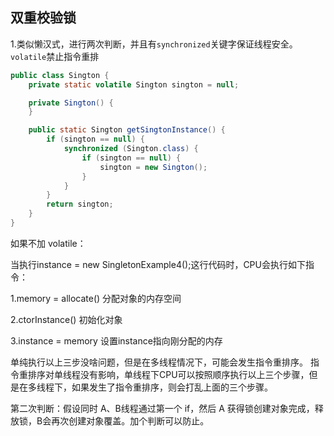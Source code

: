 ## 双重校验锁

1.类似懒汉式，进行两次判断，并且有`synchronized`关键字保证线程安全。`volatile`禁止指令重排

```java
public class Sington {
	private static volatile Sington sington = null;

	private Sington() {
	}

	public static Sington getSingtonInstance() {
		if (sington == null) {
			synchronized (Sington.class) {
				if (sington == null) {
					sington = new Sington();
				}
			}
		}
		return sington;
	}
}

```

如果不加 volatile：

当执行instance = new SingletonExample4();这行代码时，CPU会执行如下指令：

1.memory = allocate() 分配对象的内存空间

2.ctorInstance() 初始化对象

3.instance = memory 设置instance指向刚分配的内存

单纯执行以上三步没啥问题，但是在多线程情况下，可能会发生指令重排序。
指令重排序对单线程没有影响，单线程下CPU可以按照顺序执行以上三个步骤，但是在多线程下，如果发生了指令重排序，则会打乱上面的三个步骤。



第二次判断：假设同时 A、B线程通过第一个 if，然后 A 获得锁创建对象完成，释放锁，B会再次创建对象覆盖。加个判断可以防止。

